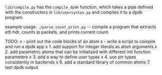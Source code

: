 
`lib/compile.py` has the `compile_dpdk` function, which takes a pipe defined with the constructors in `lib/usersyntax.py` and compiles it to a dpdk program. 

example usage: `./parse_count_print.py` -- compile a program that extracts eth hdr, counts ip packets, and prints current count.

TODO: 
x -  print out the code blocks of an atom
x -  write a script to compile and run a dpdk app
x 1. add support for integer literals as atom arguments
x 2. add parametric atoms that can be initialized with different init function parameters
x 3. add a way to define user types
x 4. use ptr types consistently in backends
x 6. add a standard library of common atoms
7. test dpdk output
